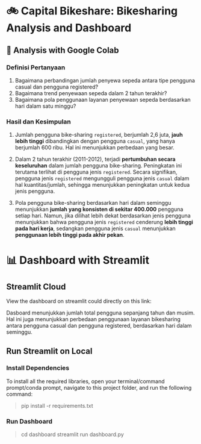 # 🚲 Capital Bikeshare: Bikesharing Analysis and Dashboard

## 📝 Analysis with Google Colab

### Definisi Pertanyaan
1. Bagaimana perbandingan jumlah penyewa sepeda antara tipe pengguna casual dan pengguna registered?
2. Bagaimana trend penyewaan sepeda dalam 2 tahun terakhir?
3. Bagaimana pola penggunaan layanan penyewaan sepeda berdasarkan hari dalam satu minggu?

### Hasil dan Kesimpulan
1. Jumlah pengguna bike-sharing `registered`, berjumlah 2,6 juta, **jauh lebih tinggi** dibandingkan dengan pengguna `casual`, yang hanya berjumlah 600 ribu. Hal ini menunjukkan perbedaan yang besar.

2. Dalam 2 tahun terakhir (2011-2012), terjadi **pertumbuhan secara keseluruhan** dalam jumlah pengguna bike-sharing. Peningkatan ini terutama terlihat di pengguna jenis `registered`. Secara signifikan, pengguna jenis `registered` mengungguli pengguna jenis `casual` dalam hal kuantitas/jumlah, sehingga menunjukkan peningkatan untuk kedua jenis pengguna.

3. Pola pengguna bike-sharing berdasarkan hari dalam seminggu menunjukkan **jumlah yang konsisten di sekitar 400.000** pengguna setiap hari. Namun, jika dilihat lebih dekat berdasarkan jenis pengguna menunjukkan bahwa pengguna jenis `registered` cenderung **lebih tinggi pada hari kerja**, sedangkan pengguna jenis `casual` menunjukkan **penggunaan lebih tinggi pada akhir pekan**.


# 📊 Dashboard with Streamlit

## Streamlit Cloud
View the dashboard on streamlit could directly on this link:

Dasboard menunjukkan jumlah total pengguna sepanjang tahun dan musim. Hal ini juga menunjukkan perbedaan penggunaan layanan bikesharing antara pengguna casual dan pengguna registered, berdasarkan hari dalam seminggu.


## Run Streamlit on Local

### Install Dependencies
To install all the required libraries, open your terminal/command prompt/conda prompt, navigate to this project folder, and run the following command:
> pip install -r requirements.txt

### Run Dashboard
> cd dashboard
> streamlit run dashboard.py

